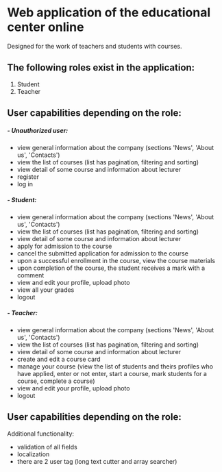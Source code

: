 # Web application of the educational center online
Designed for the work of teachers and students with courses.

## The following roles exist in the application:
1. Student
2. Teacher

## User capabilities depending on the role:
##### - Unauthorized user:
- view general information about the company (sections 'News', 'About us', 'Contacts')
- view the list of courses (list has pagination, filtering and sorting)
- view detail of some course and information about lecturer
- register
- log in
##### - Student:
- view general information about the company (sections 'News', 'About us', 'Contacts')
- view the list of courses (list has pagination, filtering and sorting)
- view detail of some course and information about lecturer
- apply for admission to the course
- cancel the submitted application for admission to the course
- upon a successful enrollment in the course, view the course materials
- upon completion of the course, the student receives a mark with a comment
- view and edit your profile, upload photo
- view all your grades
- logout
##### - Teacher:
- view general information about the company (sections 'News', 'About us', 'Contacts')
- view the list of courses (list has pagination, filtering and sorting)
- view detail of some course and information about lecturer
- create and edit a course card
- manage your course (view the list of students and theirs profiles who have applied, enter or not enter, start a course, mark students for a course, complete a course)
- view and edit your profile, upload photo
- logout

## User capabilities depending on the role:
Additional functionality:
- validation of all fields
- localization
- there are 2 user tag (long text cutter and array searcher)
